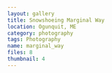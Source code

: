 ```yaml
---
layout: gallery
title: Snowshoeing Marginal Way
location: Ogunquit, ME
category: photography
tags: Photography
name: marginal_way
files: 8
thumbnail: 4
---
```

